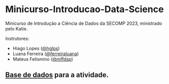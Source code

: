 # Minicurso-Introducao-Data-Science
Minicurso de Introdução a Ciência de Dados da SECOMP 2023, ministrado pelo Katie.

Instrutores:
* Hiago Lopes ([@hglps](https://github.com/hglps))
* Luana Ferreira ([@ferreiraluana](https://github.com/ferreiraluana))
* Mateus Felismino ([@mffdsp](https://github.com/mffdsp))

## [Base de dados](https://github.com/hglps/Minicurso-Introducao-Data-Science/blob/main/data.csv) para a atividade.
